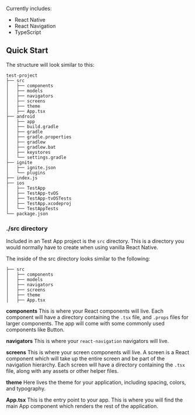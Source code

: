 Currently includes:

- React Native
- React Navigation
- TypeScript

## Quick Start

The structure will look similar to this:

```
test-project
├── src
│   ├── components
│   ├── models
│   ├── navigators
│   ├── screens
│   ├── theme
│   ├── App.tsx
├── android
│   ├── app
│   ├── build.gradle
│   ├── gradle
│   ├── gradle.properties
│   ├── gradlew
│   ├── gradlew.bat
│   ├── keystores
│   └── settings.gradle
├── ignite
│   ├── ignite.json
│   └── plugins
├── index.js
├── ios
│   ├── TestApp
│   ├── TestApp-tvOS
│   ├── TestApp-tvOSTests
│   ├── TestApp.xcodeproj
│   └── TestAppTests
└── package.json

```

### ./src directory

Included in an Test App project is the `src` directory. This is a directory you would normally have to create when using vanilla React Native.

The inside of the src directory looks similar to the following:

```
├── src
│   ├── components
│   ├── models
│   ├── navigators
│   ├── screens
│   ├── theme
│   ├── App.tsx
```

**components**
This is where your React components will live. Each component will have a directory containing the `.tsx` file, and `.props` files for larger components. The app will come with some commonly used components like Button.

**navigators**
This is where your `react-navigation` navigators will live.

**screens**
This is where your screen components will live. A screen is a React component which will take up the entire screen and be part of the navigation hierarchy. Each screen will have a directory containing the `.tsx` file, along with any assets or other helper files.

**theme**
Here lives the theme for your application, including spacing, colors, and typography.

**App.tsx** This is the entry point to your app. This is where you will find the main App component which renders the rest of the application.